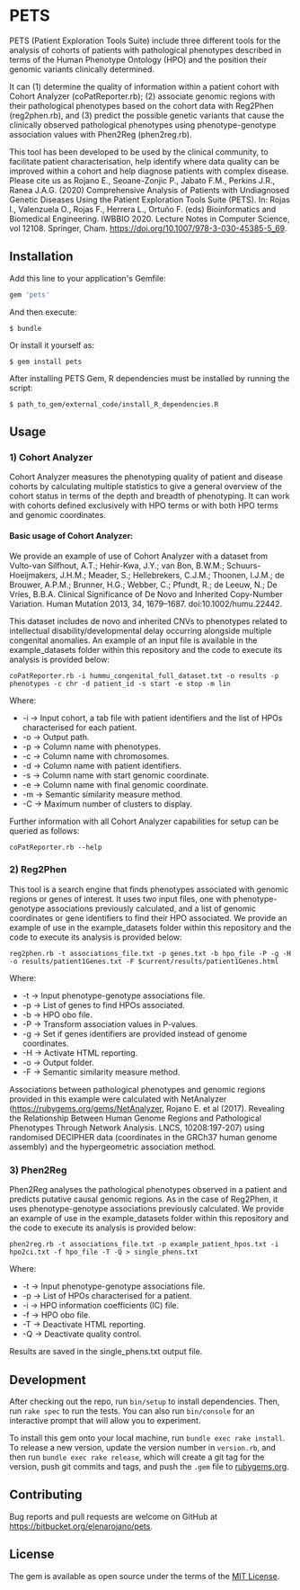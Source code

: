 # PETS

PETS (Patient Exploration Tools Suite) include three different tools for the analysis of cohorts of patients with pathological phenotypes described in terms of the Human Phenotype Ontology (HPO) and the position their genomic variants clinically determined.

It can (1) determine the quality of information within a patient cohort with Cohort Analyzer (coPatReporter.rb); (2) associate genomic regions with their pathological phenotypes based on the cohort data with Reg2Phen (reg2phen.rb), and (3) predict the possible genetic variants that cause the clinically observed pathological phenotypes using phenotype-genotype association values with Phen2Reg (phen2reg.rb). 

This tool has been developed to be used by the clinical community, to facilitate patient characterisation, help identify where data quality can be improved within a cohort and help diagnose patients with complex disease. Please cite us as Rojano E., Seoane-Zonjic P., Jabato F.M., Perkins J.R., Ranea J.A.G. (2020) Comprehensive Analysis of Patients with Undiagnosed Genetic Diseases Using the Patient Exploration Tools Suite (PETS). In: Rojas I., Valenzuela O., Rojas F., Herrera L., Ortuño F. (eds) Bioinformatics and Biomedical Engineering. IWBBIO 2020. Lecture Notes in Computer Science, vol 12108. Springer, Cham. https://doi.org/10.1007/978-3-030-45385-5_69.


## Installation

Add this line to your application's Gemfile:

```ruby
gem 'pets'
```

And then execute:

    $ bundle

Or install it yourself as:

    $ gem install pets


After installing PETS Gem, R dependencies must be installed by running the script:

    $ path_to_gem/external_code/install_R_dependencies.R

## Usage

### 1) Cohort Analyzer

Cohort Analyzer measures the phenotyping quality of patient and disease cohorts by calculating multiple statistics to give a general overview of the cohort status in terms of the depth and breadth of phenotyping. It can work with cohorts defined exclusively with HPO terms or with both HPO terms and genomic coordinates.

#### Basic usage of Cohort Analyzer:

We provide an example of use of Cohort Analyzer with a dataset from Vulto-van Silfhout, A.T.; Hehir-Kwa, J.Y.; van Bon, B.W.M.; Schuurs-Hoeijmakers, J.H.M.; Meader, S.; Hellebrekers, C.J.M.; Thoonen, I.J.M.; de Brouwer, A.P.M.; Brunner, H.G.; Webber, C.; Pfundt, R.; de Leeuw, N.; De Vries, B.B.A. Clinical Significance of De Novo and Inherited Copy-Number Variation. Human Mutation 2013, 34, 1679–1687. doi:10.1002/humu.22442.

This dataset includes de novo and inherited CNVs to phenotypes related to intellectual disability/developmental delay occurring alongside multiple congenital anomalies. An example of an input file is available in the example_datasets folder within this repository and the code to execute its analysis is provided below: 

```
coPatReporter.rb -i hummu_congenital_full_dataset.txt -o results -p phenotypes -c chr -d patient_id -s start -e stop -m lin
```

Where: 

- -i -> Input cohort, a tab file with patient identifiers and the list of HPOs characterised for each patient.
- -o -> Output path.
- -p -> Column name with phenotypes.
- -c -> Column name with chromosomes.
- -d -> Column name with patient identifiers.
- -s -> Column name with start genomic coordinate.
- -e -> Column name with final genomic coordinate.
- -m -> Semantic similarity measure method.
- -C -> Maximum number of clusters to display.

Further information with all Cohort Analyzer capabilities for setup can be queried as follows:

```
coPatReporter.rb --help
```

### 2) Reg2Phen

This tool is a search engine that finds phenotypes associated with genomic regions or genes of interest. It uses two input files, one with phenotype-genotype associations previously calculated, and a list of genomic coordinates or gene identifiers to find their HPO associated. We provide an example of use in the example_datasets folder within this repository and the code to execute its analysis is provided below: 

```
reg2phen.rb -t associations_file.txt -p genes.txt -b hpo_file -P -g -H -o results/patient1Genes.txt -F $current/results/patient1Genes.html
```
Where: 

- -t -> Input phenotype-genotype associations file.
- -p -> List of genes to find HPOs associated.
- -b -> HPO obo file.
- -P -> Transform association values in P-values.
- -g -> Set if genes identifiers are provided instead of genome coordinates.
- -H -> Activate HTML reporting.
- -o -> Output folder.
- -F -> Semantic similarity measure method.

Associations between pathological phenotypes and genomic regions provided in this example were calculated with NetAnalyzer (https://rubygems.org/gems/NetAnalyzer, Rojano E. et al (2017). Revealing the Relationship Between Human Genome Regions and Pathological Phenotypes Through Network Analysis. LNCS, 10208:197-207) using randomised DECIPHER data (coordinates in the GRCh37 human genome assembly) and the hypergeometric association method.

### 3) Phen2Reg

Phen2Reg analyses the pathological phenotypes observed in a patient and predicts putative causal genomic regions. As in the case of Reg2Phen, it uses phenotype-genotype associations previously calculated. We provide an example of use in the example_datasets folder within this repository and the code to execute its analysis is provided below:  

```
phen2reg.rb -t associations_file.txt -p example_patient_hpos.txt -i hpo2ci.txt -f hpo_file -T -Q > single_phens.txt
```
Where: 

- -t -> Input phenotype-genotype associations file.
- -p -> List of HPOs characterised for a patient.
- -i -> HPO information coefficients (IC) file.
- -f -> HPO obo file.
- -T -> Deactivate HTML reporting.
- -Q -> Deactivate quality control.

Results are saved in the single_phens.txt output file.

## Development

After checking out the repo, run `bin/setup` to install dependencies. Then, run `rake spec` to run the tests. You can also run `bin/console` for an interactive prompt that will allow you to experiment.

To install this gem onto your local machine, run `bundle exec rake install`. To release a new version, update the version number in `version.rb`, and then run `bundle exec rake release`, which will create a git tag for the version, push git commits and tags, and push the `.gem` file to [rubygems.org](https://rubygems.org).

## Contributing

Bug reports and pull requests are welcome on GitHub at https://bitbucket.org/elenarojano/pets.


## License

The gem is available as open source under the terms of the [MIT License](http://opensource.org/licenses/MIT).

